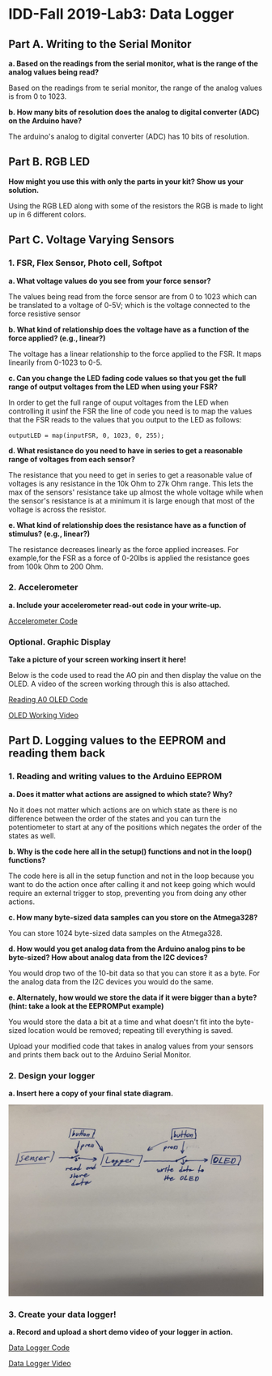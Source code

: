 # IDD-Fall 2019-Lab3: Data Logger

## Part A. Writing to the Serial Monitor

**a. Based on the readings from the serial monitor, what is the range of the analog values being read?**

Based on the readings from te serial monitor, the range of the analog values is from 0 to 1023.

**b. How many bits of resolution does the analog to digital converter (ADC) on the Arduino have?**

The arduino's analog to digital converter (ADC) has 10 bits of resolution.

## Part B. RGB LED

**How might you use this with only the parts in your kit? Show us your solution.**

Using the RGB LED along with some of the resistors the RGB is made to light up in 6 different colors. 

## Part C. Voltage Varying Sensors

### 1. FSR, Flex Sensor, Photo cell, Softpot

**a. What voltage values do you see from your force sensor?**

The values being read from the force sensor are from 0 to 1023 which can be translated to a voltage of 0-5V; which is the voltage connected to the force resistive sensor

**b. What kind of relationship does the voltage have as a function of the force applied? (e.g., linear?)**

The voltage has a linear relationship to the force applied to the FSR. It maps linearily from 0-1023 to 0-5.

**c. Can you change the LED fading code values so that you get the full range of output voltages from the LED when using your FSR?**

In order to get the full range of ouput voltages from the LED when controlling it usinf the FSR the line of code you need is to map the values that the FSR reads to the values that you output to the LED as follows:
     
    outputLED = map(inputFSR, 0, 1023, 0, 255);

**d. What resistance do you need to have in series to get a reasonable range of voltages from each sensor?**

The resistance that you need to get in series to get a reasonable value of voltages is any resistance in the 10k Ohm to 27k Ohm range. This lets the max of the sensors' resistance take up almost the whole voltage while when the sensor's resistance is at a minimum it is large enough that most of the voltage is across the resistor.

**e. What kind of relationship does the resistance have as a function of stimulus? (e.g., linear?)**

The resistance decreases linearly as the force applied increases. For example,for the FSR as a force of 0-20lbs is applied the resistance goes from 100k Ohm to 200 Ohm.

### 2. Accelerometer

**a. Include your accelerometer read-out code in your write-up.**

[Accelerometer Code](https://github.com/ababushkin6/Interactive-Lab-Hub/blob/master/Labs/Lab%233/Lab_3_accel.ino)

### Optional. Graphic Display 

**Take a picture of your screen working insert it here!**

Below is the code used to read the AO pin and then display the value on the OLED. A video of the screen working through this is also attached.

[Reading A0 OLED Code](https://github.com/ababushkin6/Interactive-Lab-Hub/blob/master/Labs/Lab%233/Lab_3_OLED_Display_of_Input.ino)

[OLED Working Video](https://youtu.be/5EgvecDvAIk)

## Part D. Logging values to the EEPROM and reading them back

### 1. Reading and writing values to the Arduino EEPROM

**a. Does it matter what actions are assigned to which state? Why?**

No it does not matter which actions are on which state as there is no difference between the order of the states and you can turn the potentiometer to start at any of the positions which negates the order of the states as well.

**b. Why is the code here all in the setup() functions and not in the loop() functions?**

The code here is all in the setup function and not in the loop because you want to do the action once after calling it and not keep going which would require an external trigger to stop, preventing you from doing any other actions. 

**c. How many byte-sized data samples can you store on the Atmega328?**

You can store 1024 byte-sized data samples on the Atmega328.

**d. How would you get analog data from the Arduino analog pins to be byte-sized? How about analog data from the I2C devices?**

You would drop two of the 10-bit data so that you can store it as a byte. For the analog data from the I2C devices you would do the same. 

**e. Alternately, how would we store the data if it were bigger than a byte? (hint: take a look at the EEPROMPut example)**

You would store the data a bit at a time and what doesn't fit into the byte-sized location would be removed; repeating till everything is saved. 

Upload your modified code that takes in analog values from your sensors and prints them back out to the Arduino Serial Monitor.

### 2. Design your logger

**a. Insert here a copy of your final state diagram.**

![State Diagram](https://github.com/ababushkin6/Interactive-Lab-Hub/blob/master/Labs/Lab%233/Lab%203%20States%20Diagram.jpg)

### 3. Create your data logger!

**a. Record and upload a short demo video of your logger in action.**

[Data Logger Code](https://github.com/ababushkin6/Interactive-Lab-Hub/blob/master/Labs/Lab%233/Lab_3_Data_Logger.ino)

[Data Logger Video]()
